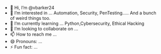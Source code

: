 - 👋 Hi, I’m @vbarker24
- 👀 I’m interested in ... Automation, Security, PenTesting..... And a bunch of weird things too.
- 🌱 I’m currently learning ... Python,Cybersecurity, Ethical Hacking
- 💞️ I’m looking to collaborate on ...
- 📫 How to reach me ...
- 😄 Pronouns: ...
- ⚡ Fun fact: ...

<!---
vbarker24/vbarker24 is a ✨ special ✨ repository because its `README.md` (this file) appears on your GitHub profile.
You can click the Preview link to take a look at your changes.
--->
